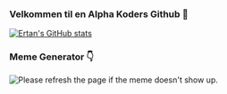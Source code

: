 ### Velkommen til en Alpha Koders Github 👋

[![Ertan's GitHub stats](https://github-readme-stats.vercel.app/api?username=ErtanEnsar&count_private=true&theme=highcontrast)](https://github.com/ErtanEnsar/github-readme-stats)
### Meme Generator 👇
<img src='https://random-memer.herokuapp.com/' title="Meme" alt="Please refresh the page if the meme doesn't show up.">
